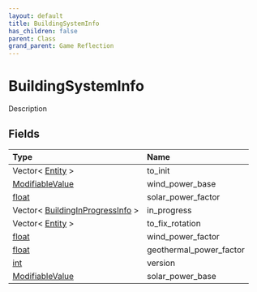 ```yaml
---
layout: default
title: BuildingSystemInfo
has_children: false
parent: Class
grand_parent: Game Reflection
---
```

# BuildingSystemInfo
Description 

## Fields

| Type | Name |
|:----------|:--------------|
| Vector< [Entity](/riftbreaker-wiki/docs/game-reflection/classes/entity/) > | to_init |
| [ModifiableValue](/riftbreaker-wiki/docs/game-reflection/classes/modifiable_value/) | wind_power_base |
| [float](/riftbreaker-wiki/docs/game-reflection/components/float/) | solar_power_factor |
| Vector< [BuildingInProgressInfo](/riftbreaker-wiki/docs/game-reflection/classes/building_in_progress_info/) > | in_progress |
| Vector< [Entity](/riftbreaker-wiki/docs/game-reflection/classes/entity/) > | to_fix_rotation |
| [float](/riftbreaker-wiki/docs/game-reflection/components/float/) | wind_power_factor |
| [float](/riftbreaker-wiki/docs/game-reflection/components/float/) | geothermal_power_factor |
| [int](/riftbreaker-wiki/docs/game-reflection/enums/int/) | version |
| [ModifiableValue](/riftbreaker-wiki/docs/game-reflection/classes/modifiable_value/) | solar_power_base |

